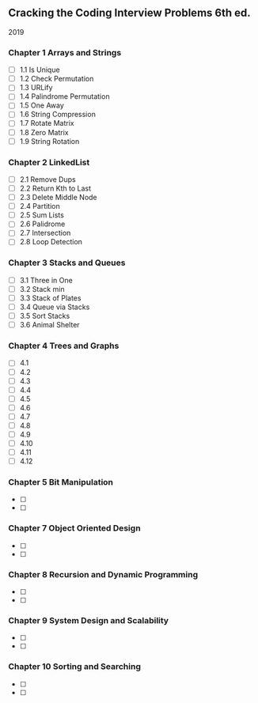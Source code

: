 ## Cracking the Coding Interview Problems 6th ed.
2019

### Chapter 1 Arrays and Strings
- [ ] 1.1 Is Unique
- [ ] 1.2 Check Permutation
- [ ] 1.3 URLify
- [ ] 1.4 Palindrome Permutation
- [ ] 1.5 One Away
- [ ] 1.6 String Compression
- [ ] 1.7 Rotate Matrix
- [ ] 1.8 Zero Matrix
- [ ] 1.9 String Rotation

### Chapter 2 LinkedList
- [ ] 2.1 Remove Dups
- [ ] 2.2 Return Kth to Last
- [ ] 2.3 Delete Middle Node
- [ ] 2.4 Partition
- [ ] 2.5 Sum Lists
- [ ] 2.6 Palidrome
- [ ] 2.7 Intersection
- [ ] 2.8 Loop Detection

### Chapter 3 Stacks and Queues
- [ ] 3.1 Three in One
- [ ] 3.2 Stack min
- [ ] 3.3 Stack of Plates
- [ ] 3.4 Queue via Stacks
- [ ] 3.5 Sort Stacks
- [ ] 3.6 Animal Shelter

### Chapter 4 Trees and Graphs
- [ ] 4.1
- [ ] 4.2
- [ ] 4.3
- [ ] 4.4
- [ ] 4.5
- [ ] 4.6
- [ ] 4.7
- [ ] 4.8
- [ ] 4.9
- [ ] 4.10
- [ ] 4.11
- [ ] 4.12

### Chapter 5 Bit Manipulation
- [ ]
- [ ]

### Chapter 7 Object Oriented Design
- [ ]
- [ ]

### Chapter 8 Recursion and Dynamic Programming
- [ ]
- [ ]

### Chapter 9 System Design and Scalability
- [ ]
- [ ]

### Chapter 10 Sorting and Searching
- [ ]
- [ ]